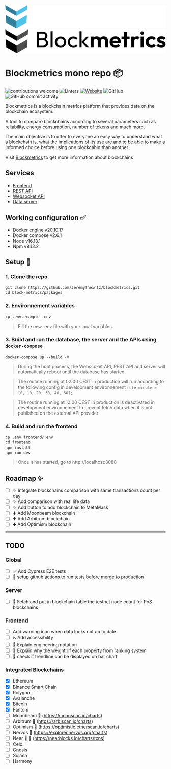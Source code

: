 ![blockmetrics](/assets/bm_logo_grand_bleu.png#gh-dark-mode-only)![blockmetrics](/assets/bm_logo_grand_bleu_light.png#gh-light-mode-only)
# Blockmetrics mono repo :package:

![contributions welcome](https://img.shields.io/badge/contributions-welcome-brightgreen.svg?style=flat&logo=github)
![Linters](https://github.com/JeremyTheintz/blockmetrics/actions/workflows/linter.yml/badge.svg)
[![Website](https://img.shields.io/website?down_message=down&label=Blockmetrics&style=flat&up_color=green&up_message=up&url=https%3A%2F%2Fblock-metrics.io)](https://block-metrics.io/)
![GitHub](https://img.shields.io/github/license/JeremyTheintz/blockmetrics)
![GitHub commit activity](https://img.shields.io/github/commit-activity/m/JeremyTheintz/blockmetrics)

Blockmetrics is a blockchain metrics platform that provides data on the blockchain ecosystem.

A tool to compare blockchains according to several parameters such as reliability, energy consumption, number of tokens and much more.

The main objective is to offer to everyone an easy way to understand what a blockchain is, what the implications of its use are and to be able to make a informed choice before using one blockcahin than another.

Visit [Blockmetrics](https://block-metrics.io/) to get more information about blockchains

## Services

- [Frontend](./packages/frontend/README.md)
- [REST API](./packages/api/rest/README.md)
- [Websocket API](./packages/api/ws/README.md)
- [Data server](./packages/server/README.md)

## Working configuration :white_check_mark:
- Docker engine v20.10.17
- Docker compose v2.6.1
- Node v16.13.1
- Npm v8.13.2

## Setup :hammer:

### 1. Clone the repo 
```
git clone https://github.com/JeremyTheintz/blockmetrics.git
cd block-metrics/packages
```

### 2. Environnement variables
```
cp .env.example .env
```
> Fill the new .env file with your local variables

### 3. Build and run the database, the server and the APIs using `docker-compose`
```
docker-compose up --build -V
```
> During the boot process, the Webscoket API, REST API and server will automatically reboot until the database has started

> The routine running at 02:00 CEST in production will run according to the following config in development environnement `rule.minute = [0, 10, 20, 30, 40, 50];`

> The routine running at 12:00 CEST in production is deactivated in development environnement to prevent fetch data when it is not published on the external API provider


### 4. Build and run the frontend
```
cp .env frontend/.env
cd frontend
npm install 
npm run dev
```
> Once it has started, go to http://localhost:8080

## Roadmap :sparkles:

- [ ] :sparkles: Integrate blockchains comparison with same transactions count per day
- [ ] :sparkles: Add comparison with real life data
- [ ] :sparkles: Add button to add blockchain to MetaMask
- [ ] :heavy_plus_sign: Add Moonbeam blockchain
- [ ] :heavy_plus_sign: Add Arbitrum blockchain
- [ ] :heavy_plus_sign: Add Optimism blockchain

---

## TODO

### Global

- [ ] :white_check_mark: Add Cypress E2E tests
- [ ] :construction_worker: setup github actions to run tests before merge to production

### Server

- [ ] :monocle_face: Fetch and put in blockchain table the testnet node count for PoS blockchains

### Frontend

- [ ] Add warning icon when data looks not up to date
- [ ] :wheelchair: Add accessibility
- [ ] :children_crossing: Explain engineering notation
- [ ] :children_crossing: Explain why the weight of each property from ranking system
- [ ] :children_crossing: check if trendline can be displayed on bar chart

### Integrated Blockchains

- [x] Ethereum
- [x] Binance Smart Chain
- [x] Polygon
- [x] Avalanche
- [x] Bitcoin
- [x] Fantom
- [ ] Moonbeam :pushpin: (https://moonscan.io/charts)
- [ ] Arbitrum :pushpin: (https://arbiscan.io/charts)
- [ ] Optimism :pushpin: (https://optimistic.etherscan.io/charts)
- [ ] Nervos :pushpin: (https://explorer.nervos.org/charts)
- [ ] Near :pushpin: :triangular_flag_on_post: (https://nearblocks.io/charts/txns)
- [ ] Celo
- [ ] Gnosis
- [ ] Solana
- [ ] Harmony